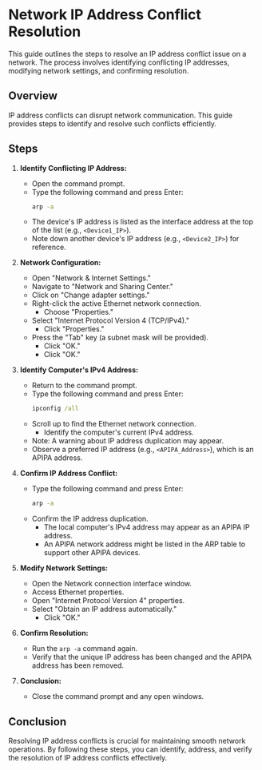 # Network IP Address Conflict Resolution

This guide outlines the steps to resolve an IP address conflict issue on a network. The process involves identifying conflicting IP addresses, modifying network settings, and confirming resolution.

## Overview

IP address conflicts can disrupt network communication. This guide provides steps to identify and resolve such conflicts efficiently.

## Steps

1. **Identify Conflicting IP Address:**
   - Open the command prompt.
   - Type the following command and press Enter:
     ```cmd
     arp -a
     ```
   - The device's IP address is listed as the interface address at the top of the list (e.g., `<Device1_IP>`).
   - Note down another device's IP address (e.g., `<Device2_IP>`) for reference.

2. **Network Configuration:**
   - Open "Network & Internet Settings."
   - Navigate to "Network and Sharing Center."
   - Click on "Change adapter settings."
   - Right-click the active Ethernet network connection.
     - Choose "Properties."
   - Select "Internet Protocol Version 4 (TCP/IPv4)."
     - Click "Properties."
   - Press the "Tab" key (a subnet mask will be provided).
     - Click "OK."
     - Click "OK."

3. **Identify Computer's IPv4 Address:**
   - Return to the command prompt.
   - Type the following command and press Enter:
     ```cmd
     ipconfig /all
     ```
   - Scroll up to find the Ethernet network connection.
     - Identify the computer's current IPv4 address.
   - Note: A warning about IP address duplication may appear.
   - Observe a preferred IP address (e.g., `<APIPA_Address>`), which is an APIPA address.

4. **Confirm IP Address Conflict:**
   - Type the following command and press Enter:
     ```cmd
     arp -a
     ```
   - Confirm the IP address duplication.
     - The local computer's IPv4 address may appear as an APIPA IP address.
     - An APIPA network address might be listed in the ARP table to support other APIPA devices.

5. **Modify Network Settings:**
   - Open the Network connection interface window.
   - Access Ethernet properties.
   - Open "Internet Protocol Version 4" properties.
   - Select "Obtain an IP address automatically."
     - Click "OK."

6. **Confirm Resolution:**
   - Run the `arp -a` command again.
   - Verify that the unique IP address has been changed and the APIPA address has been removed.

7. **Conclusion:**
   - Close the command prompt and any open windows.

## Conclusion

Resolving IP address conflicts is crucial for maintaining smooth network operations. By following these steps, you can identify, address, and verify the resolution of IP address conflicts effectively.
